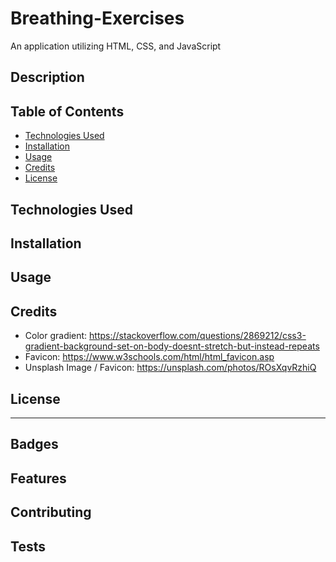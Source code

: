 # Breathing-Exercises
 An application utilizing HTML, CSS, and JavaScript

## Description 

## Table of Contents

* [Technologies Used](#technologies-used)
* [Installation](#installation)
* [Usage](#usage)
* [Credits](#credits)
* [License](#license)

## Technologies Used

## Installation


## Usage 

## Credits
* Color gradient: https://stackoverflow.com/questions/2869212/css3-gradient-background-set-on-body-doesnt-stretch-but-instead-repeats
* Favicon: https://www.w3schools.com/html/html_favicon.asp
* Unsplash Image / Favicon: https://unsplash.com/photos/ROsXqvRzhiQ
## License

---

## Badges

## Features

## Contributing

## Tests
